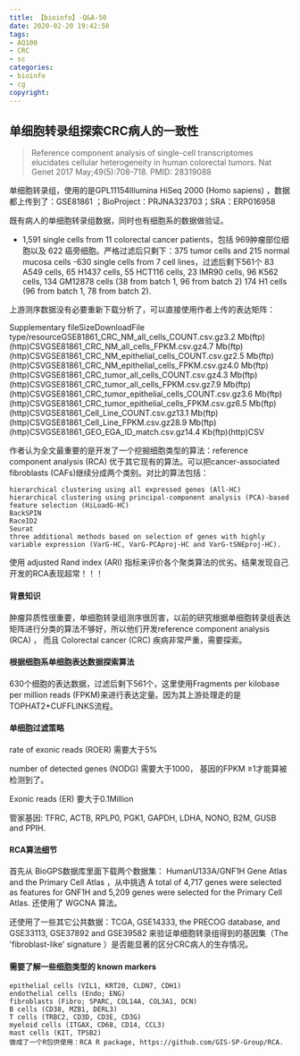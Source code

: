 ```yaml
---
title: 【bioinfo】-Q&A-50
date: 2020-02-20 19:42:50
tags:
- AQ100
- CRC
- sc
categories:
- bioinfo
- cg
copyright:
---
```

## 单细胞转录组探索CRC病人的一致性
>Reference component analysis of single-cell transcriptomes elucidates cellular heterogeneity in human colorectal tumors. Nat Genet 2017 May;49(5):708-718. PMID: 28319088

单细胞转录组，使用的是GPL11154Illumina HiSeq 2000 (Homo sapiens) ，数据都上传到了：GSE81861 ；BioProject：PRJNA323703；SRA：ERP016958

既有病人的单细胞转录组数据，同时也有细胞系的数据做验证。

- 1,591 single cells from 11 colorectal cancer patients，包括 969肿瘤部位细胞以及 622 癌旁细胞。严格过滤后只剩下：375 tumor cells and 215 normal mucosa cells
-630 single cells from 7 cell lines，过滤后剩下561个
83 A549 cells,
65 H1437 cells,
55 HCT116 cells,
23 IMR90 cells,
96 K562 cells,
134 GM12878 cells (38 from batch 1, 96 from batch 2)
174 H1 cells (96 from batch 1, 78 from batch 2).


上游测序数据没有必要重新下载分析了，可以直接使用作者上传的表达矩阵：

Supplementary fileSizeDownloadFile type/resourceGSE81861_CRC_NM_all_cells_COUNT.csv.gz3.2 Mb(ftp)(http)CSVGSE81861_CRC_NM_all_cells_FPKM.csv.gz4.7 Mb(ftp)(http)CSVGSE81861_CRC_NM_epithelial_cells_COUNT.csv.gz2.5 Mb(ftp)(http)CSVGSE81861_CRC_NM_epithelial_cells_FPKM.csv.gz4.0 Mb(ftp)(http)CSVGSE81861_CRC_tumor_all_cells_COUNT.csv.gz4.3 Mb(ftp)(http)CSVGSE81861_CRC_tumor_all_cells_FPKM.csv.gz7.9 Mb(ftp)(http)CSVGSE81861_CRC_tumor_epithelial_cells_COUNT.csv.gz3.6 Mb(ftp)(http)CSVGSE81861_CRC_tumor_epithelial_cells_FPKM.csv.gz6.5 Mb(ftp)(http)CSVGSE81861_Cell_Line_COUNT.csv.gz13.1 Mb(ftp)(http)CSVGSE81861_Cell_Line_FPKM.csv.gz28.9 Mb(ftp)(http)CSVGSE81861_GEO_EGA_ID_match.csv.gz14.4 Kb(ftp)(http)CSV

作者认为全文最重要的是开发了一个挖掘细胞类型的算法：reference component analysis (RCA) 优于其它现有的算法。可以把cancer-associated fibroblasts (CAFs)继续分成两个类别。对比的算法包括：
```
hierarchical clustering using all expressed genes (All-HC)
hierarchical clustering using principal-component analysis (PCA)-based feature selection (HiLoadG-HC)
BackSPIN
RaceID2
Seurat
three additional methods based on selection of genes with highly variable expression (VarG-HC, VarG-PCAproj-HC and VarG-tSNEproj-HC).
```
使用 adjusted Rand index (ARI) 指标来评价各个聚类算法的优劣。结果发现自己开发的RCA表现超常！！！


#### 背景知识
肿瘤异质性很重要，单细胞转录组测序很厉害，以前的研究根据单细胞转录组表达矩阵进行分类的算法不够好，所以他们开发reference component analysis (RCA) ， 而且 Colorectal cancer (CRC) 疾病非常严重，需要探索。

#### 根据细胞系单细胞表达数据探索算法
630个细胞的表达数据，过滤后剩下561个，这里使用Fragments per kilobase per million reads (FPKM)来进行表达定量。因为其上游处理走的是TOPHAT2+CUFFLINKS流程。

#### 单细胞过滤策略
rate of exonic reads (ROER) 需要大于5%

number of detected genes (NODG) 需要大于1000， 基因的FPKM ≥1才能算被检测到了。

Exonic reads (ER) 要大于0.1Million

管家基因: TFRC, ACTB, RPLP0, PGK1, GAPDH, LDHA, NONO, B2M, GUSB and PPIH.

#### RCA算法细节
首先从 BioGPS数据库里面下载两个数据集： HumanU133A/GNF1H Gene Atlas and the Primary Cell Atlas ，从中挑选 A total of 4,717 genes were selected as features for GNF1H and 5,209 genes were selected for the Primary Cell Atlas. 还使用了 WGCNA 算法。






还使用了一些其它公共数据：TCGA, GSE14333, the PRECOG database, and GSE33113, GSE37892 and GSE39582 来验证单细胞转录组得到的基因集（The 'fibroblast-like' signature ）是否能显著的区分CRC病人的生存情况。






#### 需要了解一些细胞类型的 known markers
```
epithelial cells (VIL1, KRT20, CLDN7, CDH1)
endothelial cells (Endo; ENG)
fibroblasts (Fibro; SPARC, COL14A, COL3A1, DCN)
B cells (CD38, MZB1, DERL3)
T cells (TRBC2, CD3D, CD3E, CD3G)
myeloid cells (ITGAX, CD68, CD14, CCL3)
mast cells (KIT, TPSB2)
做成了一个R包供使用：RCA R package, https://github.com/GIS-SP-Group/RCA.
```
